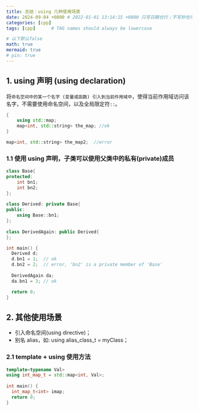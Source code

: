 ```yaml
---
title: 总结：using 几种使用场景
date: 2024-09-04 +0800 # 2022-01-01 13:14:15 +0800 只写日期也行；不写秒也行；这样也行 2022-03-09T00:55:42+08:00
categories: [cpp]
tags: [cpp]      # TAG names should always be lowercase

# 以下默认false
math: true
mermaid: true
# pin: true
---
```


## 1. using 声明 (using declaration) ##

将`命名空间中的某一个名字 (变量或函数) 引入到当前作用域中`，使得当前作用域访问该名字，不需要使用命名空间，以及全局限定符`::`。

```cpp
{
    using std::map;
    map<int, std::string> the_map; //ok
}

map<int, std::string> the_map2;  //error
```

### 1.1 使用 using 声明，子类可以使用父类中的私有(private)成员 ###

```cpp
class Base{
protected:
    int bn1;
    int bn2;
};
 
class Derived: private Base{
public:
    using Base::bn1;
};
 
class DerivedAgain: public Derived{
};

int main() {
  Derived d;
  d.bn1 = 1;  // ok
  d.bn2 = 2;  // error, 'bn2' is a private member of 'Base'
  
  DerivedAgain da;
  da.bn1 = 3; // ok

  return 0;
}
```

## 2. 其他使用场景 ##

* 引入命名空间(using directive)；
* 别名 alias，如: using alias_class_t = myClass；

### 2.1 template + using 使用方法 ###

```cpp
template<typename Val>
using int_map_t = std::map<int, Val>;
 
int main() {
  int_map_t<int> imap;
  return 0;
}
```
